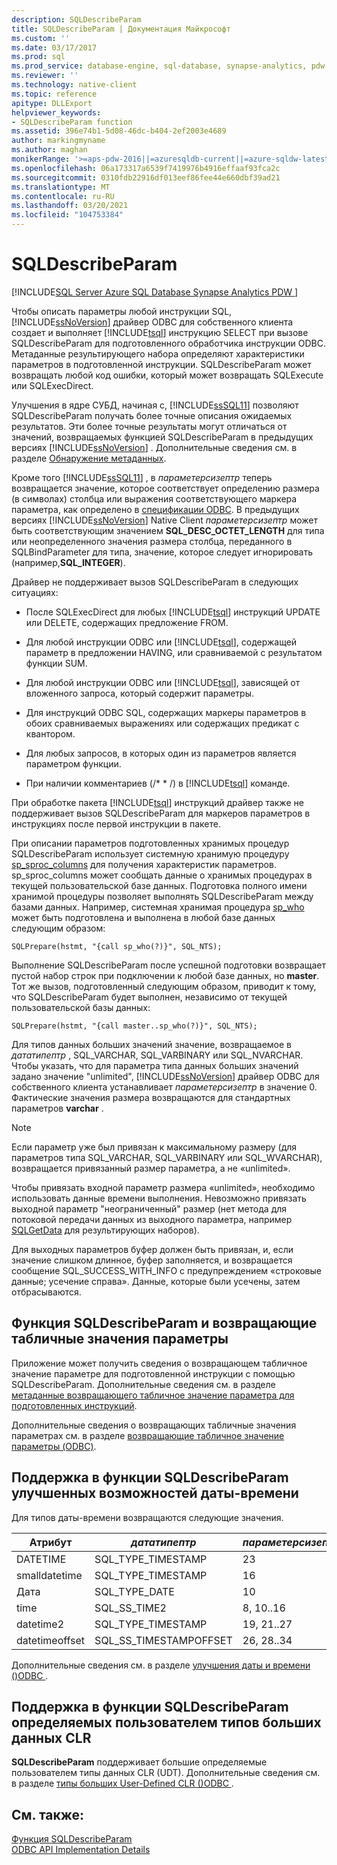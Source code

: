 ```yaml
---
description: SQLDescribeParam
title: SQLDescribeParam | Документация Майкрософт
ms.custom: ''
ms.date: 03/17/2017
ms.prod: sql
ms.prod_service: database-engine, sql-database, synapse-analytics, pdw
ms.reviewer: ''
ms.technology: native-client
ms.topic: reference
apitype: DLLExport
helpviewer_keywords:
- SQLDescribeParam function
ms.assetid: 396e74b1-5d08-46dc-b404-2ef2003e4689
author: markingmyname
ms.author: maghan
monikerRange: '>=aps-pdw-2016||=azuresqldb-current||=azure-sqldw-latest||>=sql-server-2016||>=sql-server-linux-2017||=azuresqldb-mi-current'
ms.openlocfilehash: 06a173317a6539f7419976b4916effaaf93fca2c
ms.sourcegitcommit: 0310fdb22916df013eef86fee44e660dbf39ad21
ms.translationtype: MT
ms.contentlocale: ru-RU
ms.lasthandoff: 03/20/2021
ms.locfileid: "104753384"
---
```

# <a name="sqldescribeparam"></a>SQLDescribeParam
[!INCLUDE[SQL Server Azure SQL Database Synapse Analytics PDW ](../../includes/applies-to-version/sql-asdb-asdbmi-asa-pdw.md)]

  Чтобы описать параметры любой инструкции SQL, [!INCLUDE[ssNoVersion](../../includes/ssnoversion-md.md)] драйвер ODBC для собственного клиента создает и выполняет [!INCLUDE[tsql](../../includes/tsql-md.md)] инструкцию SELECT при вызове SQLDescribeParam для подготовленного обработчика инструкции ODBC. Метаданные результирующего набора определяют характеристики параметров в подготовленной инструкции. SQLDescribeParam может возвращать любой код ошибки, который может возвращать SQLExecute или SQLExecDirect.  
  
 Улучшения в ядре СУБД, начиная с, [!INCLUDE[ssSQL11](../../includes/sssql11-md.md)] позволяют SQLDescribeParam получать более точные описания ожидаемых результатов. Эти более точные результаты могут отличаться от значений, возвращаемых функцией SQLDescribeParam в предыдущих версиях [!INCLUDE[ssNoVersion](../../includes/ssnoversion-md.md)] . Дополнительные сведения см. в разделе [Обнаружение метаданных](../../relational-databases/native-client/features/metadata-discovery.md).  
  
 Кроме того [!INCLUDE[ssSQL11](../../includes/sssql11-md.md)] , в *параметерсизептр* теперь возвращается значение, которое соответствует определению размера (в символах) столбца или выражения соответствующего маркера параметра, как определено в [спецификации ODBC](../../odbc/reference/appendixes/column-size.md). В предыдущих версиях [!INCLUDE[ssNoVersion](../../includes/ssnoversion-md.md)] Native Client *параметерсизептр* может быть соответствующим значением **SQL_DESC_OCTET_LENGTH** для типа или неопределенного значения размера столбца, переданного в SQLBindParameter для типа, значение, которое следует игнорировать (например,**SQL_INTEGER**).  
  
 Драйвер не поддерживает вызов SQLDescribeParam в следующих ситуациях:  
  
-   После SQLExecDirect для любых [!INCLUDE[tsql](../../includes/tsql-md.md)] инструкций UPDATE или DELETE, содержащих предложение FROM.  
  
-   Для любой инструкции ODBC или [!INCLUDE[tsql](../../includes/tsql-md.md)], содержащей параметр в предложении HAVING, или сравниваемой с результатом функции SUM.  
  
-   Для любой инструкции ODBC или [!INCLUDE[tsql](../../includes/tsql-md.md)], зависящей от вложенного запроса, который содержит параметры.  
  
-   Для инструкций ODBC SQL, содержащих маркеры параметров в обоих сравниваемых выражениях или содержащих предикат с квантором.  
  
-   Для любых запросов, в которых один из параметров является параметром функции.  
  
-   При наличии комментариев (/* \* /) в [!INCLUDE[tsql](../../includes/tsql-md.md)] команде.  
  
 При обработке пакета [!INCLUDE[tsql](../../includes/tsql-md.md)] инструкций драйвер также не поддерживает вызов SQLDescribeParam для маркеров параметров в инструкциях после первой инструкции в пакете.  
  
 При описании параметров подготовленных хранимых процедур SQLDescribeParam использует системную хранимую процедуру [sp_sproc_columns](../../relational-databases/system-stored-procedures/sp-sproc-columns-transact-sql.md) для получения характеристик параметров. sp_sproc_columns может сообщать данные о хранимых процедурах в текущей пользовательской базе данных. Подготовка полного имени хранимой процедуры позволяет выполнять SQLDescribeParam между базами данных. Например, системная хранимая процедура [sp_who](../../relational-databases/system-stored-procedures/sp-who-transact-sql.md) может быть подготовлена и выполнена в любой базе данных следующим образом:  
  
```  
SQLPrepare(hstmt, "{call sp_who(?)}", SQL_NTS);  
```  
  
 Выполнение SQLDescribeParam после успешной подготовки возвращает пустой набор строк при подключении к любой базе данных, но **master**. Тот же вызов, подготовленный следующим образом, приводит к тому, что SQLDescribeParam будет выполнен, независимо от текущей пользовательской базы данных:  
  
```  
SQLPrepare(hstmt, "{call master..sp_who(?)}", SQL_NTS);  
```  
  
 Для типов данных больших значений значение, возвращаемое в *дататипептр* , SQL_VARCHAR, SQL_VARBINARY или SQL_NVARCHAR. Чтобы указать, что для параметра типа данных больших значений задано значение "unlimited", [!INCLUDE[ssNoVersion](../../includes/ssnoversion-md.md)] драйвер ODBC для собственного клиента устанавливает *параметерсизептр* в значение 0. Фактические значения размера возвращаются для стандартных параметров **varchar** .  
  
> [!NOTE]  
>  Если параметр уже был привязан к максимальному размеру (для параметров типа SQL_VARCHAR, SQL_VARBINARY или SQL_WVARCHAR), возвращается привязанный размер параметра, а не «unlimited».  
  
 Чтобы привязать входной параметр размера «unlimited», необходимо использовать данные времени выполнения. Невозможно привязать выходной параметр "неограниченный" размер (нет метода для потоковой передачи данных из выходного параметра, например [SQLGetData](../../relational-databases/native-client-odbc-api/sqlgetdata.md) для результирующих наборов).  
  
 Для выходных параметров буфер должен быть привязан, и, если значение слишком длинное, буфер заполняется, и возвращается сообщение SQL_SUCCESS_WITH_INFO с предупреждением «строковые данные; усечение справа». Данные, которые были усечены, затем отбрасываются.  
  
## <a name="sqldescribeparam-and-table-valued-parameters"></a>Функция SQLDescribeParam и возвращающие табличные значения параметры  
 Приложение может получить сведения о возвращающем табличное значение параметре для подготовленной инструкции с помощью SQLDescribeParam. Дополнительные сведения см. в разделе [метаданные возвращающего табличное значение параметра для подготовленных инструкций](../../relational-databases/native-client-odbc-table-valued-parameters/table-valued-parameter-metadata-for-prepared-statements.md).  
  
 Дополнительные сведения о возвращающих табличные значения параметрах см. в разделе [возвращающие табличное значение параметры &#40;ODBC&#41;](../../relational-databases/native-client-odbc-table-valued-parameters/table-valued-parameters-odbc.md).  
  
## <a name="sqldescribeparam-support-for-enhanced-date-and-time-features"></a>Поддержка в функции SQLDescribeParam улучшенных возможностей даты-времени  
 Для типов даты-времени возвращаются следующие значения.  
  
| Атрибут | *дататипептр* | *параметерсизептр* | *деЦималдигитсптр* |  
| --------- | ------------- | ------------------ | ------------------ |  
|DATETIME|SQL_TYPE_TIMESTAMP|23|3|  
|smalldatetime|SQL_TYPE_TIMESTAMP|16|0|  
|Дата|SQL_TYPE_DATE|10|0|  
|time|SQL_SS_TIME2|8, 10..16|0..7|  
|datetime2|SQL_TYPE_TIMESTAMP|19, 21..27|0..7|  
|datetimeoffset|SQL_SS_TIMESTAMPOFFSET|26, 28..34|0..7|  
  
 Дополнительные сведения см. в разделе [улучшения даты и времени &#40;&#41;ODBC ](../../relational-databases/native-client-odbc-date-time/date-and-time-improvements-odbc.md).  
  
## <a name="sqldescribeparam-support-for-large-clr-udts"></a>Поддержка в функции SQLDescribeParam определяемых пользователем типов больших данных CLR  
 **SQLDescribeParam** поддерживает большие определяемые пользователем типы данных CLR (UDT). Дополнительные сведения см. в разделе [типы больших User-Defined CLR &#40;&#41;ODBC ](../../relational-databases/native-client/odbc/large-clr-user-defined-types-odbc.md).  
  
## <a name="see-also"></a>См. также:  
 [Функция SQLDescribeParam](../../odbc/reference/syntax/sqldescribeparam-function.md)   
 [ODBC API Implementation Details](../../relational-databases/native-client-odbc-api/odbc-api-implementation-details.md)  
  
